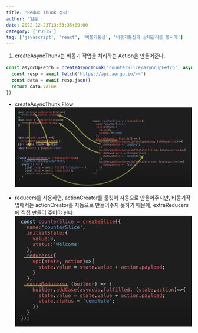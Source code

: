 ```yaml
---
title: 'Redux Thunk 정리'
author: '임훈'
date: 2022-12-23T13:53:35+09:00
category: ['POSTS']
tag: ['javascript', 'react', '비동기통신', '비동기통신과 상태관리를 동시에']
---
```


1. createAsyncThunk는 비동기 작업을 처리하는 Action을 만들어준다.

```js
const asyncUpFetch = createAsyncThunk('counterSlice/asyncUpFetch', async () => {
  const resp = await fetch('https://api.aergo.io/~~')
  const data = await resp.json()
  return data.value
})
```

- createAsyncThunk Flow
  ![createAsyncThunk](images/reduxthunk1.png)

- reducers를 사용하면, actionCreator를 툴킷이 자동으로 만들어주지만, 비동기작업에서는 actionCreator를 자동으로 만들어주지 못하기 때문에, extraReducers에 직접 만들어 주어야 한다.
  ![actionCreator](images/reduxthunk2.png)
